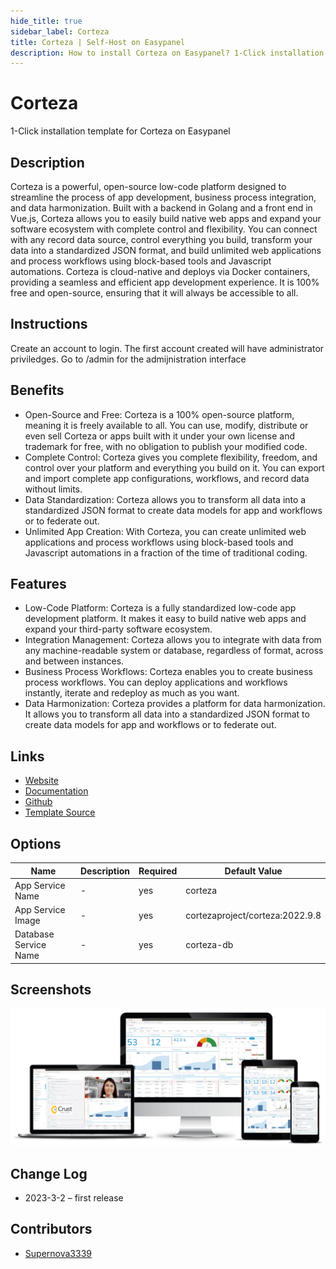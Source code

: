 ```yaml
---
hide_title: true
sidebar_label: Corteza
title: Corteza | Self-Host on Easypanel
description: How to install Corteza on Easypanel? 1-Click installation template for Corteza on Easypanel
---
```


<!-- generated -->

# Corteza

1-Click installation template for Corteza on Easypanel

## Description

Corteza is a powerful, open-source low-code platform designed to streamline the process of app development, business process integration, and data harmonization. Built with a backend in Golang and a front end in Vue.js, Corteza allows you to easily build native web apps and expand your software ecosystem with complete control and flexibility. You can connect with any record data source, control everything you build, transform your data into a standardized JSON format, and build unlimited web applications and process workflows using block-based tools and Javascript automations. Corteza is cloud-native and deploys via Docker containers, providing a seamless and efficient app development experience. It is 100% free and open-source, ensuring that it will always be accessible to all.

## Instructions

Create an account to login. The first account created will have administrator priviledges. Go to /admin for the admijnistration interface

## Benefits

- Open-Source and Free: Corteza is a 100% open-source platform, meaning it is freely available to all. You can use, modify, distribute or even sell Corteza or apps built with it under your own license and trademark for free, with no obligation to publish your modified code.
- Complete Control: Corteza gives you complete flexibility, freedom, and control over your platform and everything you build on it. You can export and import complete app configurations, workflows, and record data without limits.
- Data Standardization: Corteza allows you to transform all data into a standardized JSON format to create data models for app and workflows or to federate out.
- Unlimited App Creation: With Corteza, you can create unlimited web applications and process workflows using block-based tools and Javascript automations in a fraction of the time of traditional coding.

## Features

- Low-Code Platform: Corteza is a fully standardized low-code app development platform. It makes it easy to build native web apps and expand your third-party software ecosystem.
- Integration Management: Corteza allows you to integrate with data from any machine-readable system or database, regardless of format, across and between instances.
- Business Process Workflows: Corteza enables you to create business process workflows. You can deploy applications and workflows instantly, iterate and redeploy as much as you want.
- Data Harmonization: Corteza provides a platform for data harmonization. It allows you to transform all data into a standardized JSON format to create data models for app and workflows or to federate out.

## Links

- [Website](https://cortezaproject.org)
- [Documentation](https://docs.cortezaproject.org)
- [Github](https://github.com/cortezaproject/corteza)
- [Template Source](https://github.com/easypanel-io/templates/tree/main/templates/corteza)

## Options

Name | Description | Required | Default Value
-|-|-|-
App Service Name | - | yes | corteza
App Service Image | - | yes | cortezaproject/corteza:2022.9.8
Database Service Name | - | yes | corteza-db

## Screenshots

![Corteza Screenshot](./assets/screenshot.png)

## Change Log

- 2023-3-2 – first release

## Contributors

- [Supernova3339](https://github.com/Supernova3339)
